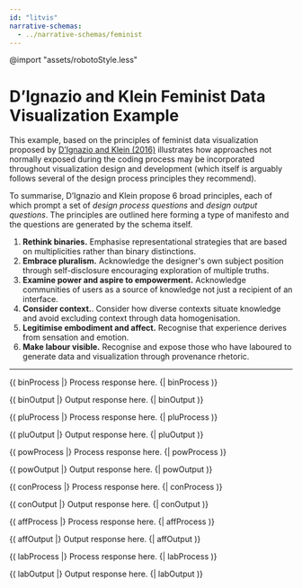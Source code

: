 ```yaml
---
id: "litvis"
narrative-schemas:
  - ../narrative-schemas/feminist
---
```


@import "assets/robotoStyle.less"

# D’Ignazio and Klein Feminist Data Visualization Example

This example, based on the principles of feminist data visualization proposed by [D’Ignazio and Klein (2016)](http://www.kanarinka.com/wp-content/uploads/2015/07/IEEE_Feminist_Data_Visualization.pdf) illustrates how approaches not normally exposed during the coding process may be incorporated throughout visualization design and development (which itself is arguably follows several of the design process principles they recommend).

To summarise, D’Ignazio and Klein propose 6 broad principles, each of which prompt a set of _design process questions_ and _design output questions_.
The principles are outlined here forming a type of manifesto and the questions are generated by the schema itself.

1. **Rethink binaries.** Emphasise representational strategies that are based on multiplicities rather than binary distinctions.
2. **Embrace pluralism.** Acknowledge the designer's own subject position through self-disclosure encouraging exploration of multiple truths.
3. **Examine power and aspire to empowerment.** Acknowledge communities of users as a source of knowledge not just a recipient of an interface.
4. **Consider context.**. Consider how diverse contexts situate knowledge and avoid excluding context through data homogenisation.
5. **Legitimise embodiment and affect.** Recognise that experience derives from sensation and emotion.
6. **Make labour visible.** Recognise and expose those who have laboured to generate data and visualization through provenance rhetoric.

---

{( binProcess |} Process response here. {| binProcess )}

{( binOutput |} Output response here. {| binOutput )}

{( pluProcess |} Process response here. {| pluProcess )}

{( pluOutput |} Output response here. {| pluOutput )}

{( powProcess |} Process response here. {| powProcess )}

{( powOutput |} Output response here. {| powOutput )}

{( conProcess |} Process response here. {| conProcess )}

{( conOutput |} Output response here. {| conOutput )}

{( affProcess |} Process response here. {| affProcess )}

{( affOutput |} Output response here. {| affOutput )}

{( labProcess |} Process response here. {| labProcess )}

{( labOutput |} Output response here. {| labOutput )}
